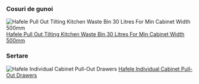 ### Cosuri de gunoi
![Hafele Pull Out Tilting Kitchen Waste Bin 30 Litres For Min Cabinet Width 500mm](https://www.hafele.co.uk/INTERSHOP/static/WFS/Haefele-HUK-Site/-/Haefele/en_GB/images/default/waste-bin-tilting-30-litres_502.05.706_x/01883954_0.jpg)
[Hafele Pull Out Tilting Kitchen Waste Bin 30 Litres For Min Cabinet Width 500mm](https://www.hafele.co.uk/en/product/waste-bin-tilting-30-litres/0000000d00018ac800010023)   

### Sertare
![Hafele Individual Cabinet Pull-Out Drawers](https://im-3.eefa.co/ha-547.12.201-s3.jpg)
[Hafele Individual Cabinet Pull-Out Drawers](https://www.kitchensource.com/cabinet-organizers/ha-547.12.821.htm?p=HA-547.12.221)  